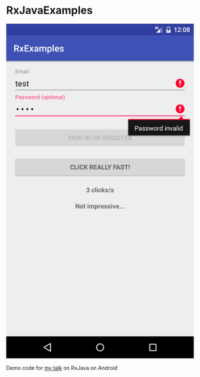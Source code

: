# RxJavaExamples

![Screenshot](https://raw.githubusercontent.com/mrcktz/RxJavaExamples/master/screenshot.png)

Demo code for [my talk](https://speakerdeck.com/mrcktz/rxjava-on-android) on RxJava on Android
